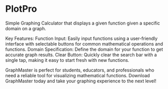 # PlotPro
Simple Graphing Calculator that displays a given function given a specific domain on a graph.  

Key Features:
Function Input: Easily input functions using a user-friendly interface with selectable buttons for common mathematical operations and functions.
Domain Specification: Define the domain for your function to get accurate graph results.
Clear Button: Quickly clear the search bar with a single tap, making it easy to start fresh with new functions.

GraphMaster is perfect for students, educators, and professionals who need a reliable tool for visualizing mathematical functions. Download GraphMaster today and take your graphing experience to the next level!
